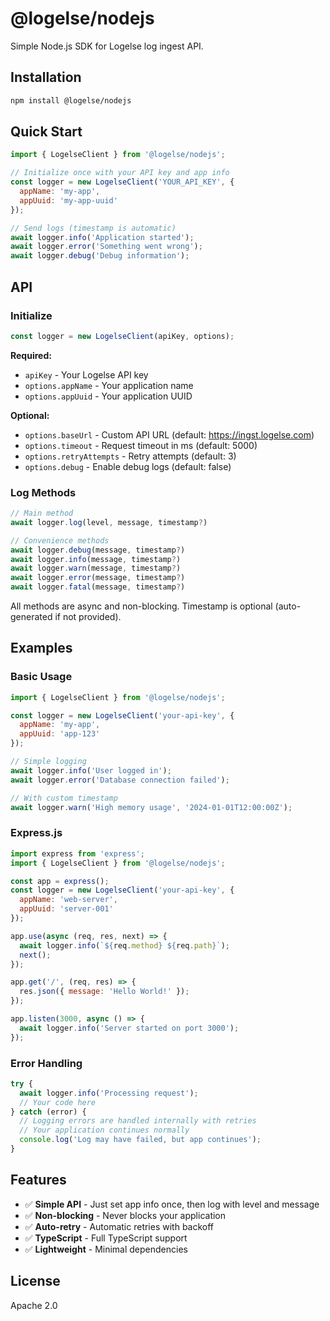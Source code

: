 # @logelse/nodejs

Simple Node.js SDK for Logelse log ingest API.

## Installation

```bash
npm install @logelse/nodejs
```

## Quick Start

```javascript
import { LogelseClient } from '@logelse/nodejs';

// Initialize once with your API key and app info
const logger = new LogelseClient('YOUR_API_KEY', {
  appName: 'my-app',
  appUuid: 'my-app-uuid'
});

// Send logs (timestamp is automatic)
await logger.info('Application started');
await logger.error('Something went wrong');
await logger.debug('Debug information');
```

## API

### Initialize

```javascript
const logger = new LogelseClient(apiKey, options);
```

**Required:**
- `apiKey` - Your Logelse API key
- `options.appName` - Your application name
- `options.appUuid` - Your application UUID

**Optional:**
- `options.baseUrl` - Custom API URL (default: https://ingst.logelse.com)
- `options.timeout` - Request timeout in ms (default: 5000)
- `options.retryAttempts` - Retry attempts (default: 3)
- `options.debug` - Enable debug logs (default: false)

### Log Methods

```javascript
// Main method
await logger.log(level, message, timestamp?)

// Convenience methods
await logger.debug(message, timestamp?)
await logger.info(message, timestamp?)
await logger.warn(message, timestamp?)
await logger.error(message, timestamp?)
await logger.fatal(message, timestamp?)
```

All methods are async and non-blocking. Timestamp is optional (auto-generated if not provided).

## Examples

### Basic Usage

```javascript
import { LogelseClient } from '@logelse/nodejs';

const logger = new LogelseClient('your-api-key', {
  appName: 'my-app',
  appUuid: 'app-123'
});

// Simple logging
await logger.info('User logged in');
await logger.error('Database connection failed');

// With custom timestamp
await logger.warn('High memory usage', '2024-01-01T12:00:00Z');
```

### Express.js

```javascript
import express from 'express';
import { LogelseClient } from '@logelse/nodejs';

const app = express();
const logger = new LogelseClient('your-api-key', {
  appName: 'web-server',
  appUuid: 'server-001'
});

app.use(async (req, res, next) => {
  await logger.info(`${req.method} ${req.path}`);
  next();
});

app.get('/', (req, res) => {
  res.json({ message: 'Hello World!' });
});

app.listen(3000, async () => {
  await logger.info('Server started on port 3000');
});
```

### Error Handling

```javascript
try {
  await logger.info('Processing request');
  // Your code here
} catch (error) {
  // Logging errors are handled internally with retries
  // Your application continues normally
  console.log('Log may have failed, but app continues');
}
```

## Features

- ✅ **Simple API** - Just set app info once, then log with level and message
- ✅ **Non-blocking** - Never blocks your application
- ✅ **Auto-retry** - Automatic retries with backoff
- ✅ **TypeScript** - Full TypeScript support
- ✅ **Lightweight** - Minimal dependencies

## License

Apache 2.0
